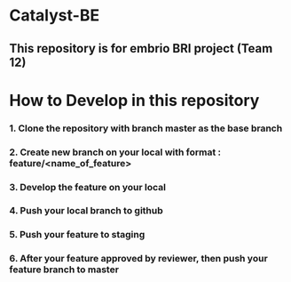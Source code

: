 # Catalyst-BE

## This repository is for embrio BRI project (Team 12)

# How to Develop in this repository
### 1. Clone the repository with branch master as the base branch
### 2. Create new branch on your local with format : feature/<name_of_feature>
### 3. Develop the feature on your local
### 4. Push your local branch to github
### 5. Push your feature to staging
### 6. After your feature approved by reviewer, then push your feature branch to master
